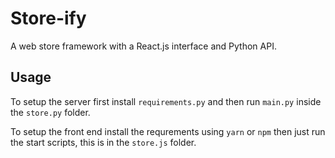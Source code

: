 # Store-ify
A web store framework with a React.js interface and Python API.

## Usage
To setup the server first install `requirements.py` and then run `main.py` inside the `store.py` folder.

To setup the front end install the requrements using `yarn` or `npm` then just run the start scripts, this is in the `store.js` folder.
